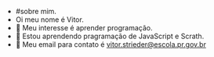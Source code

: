 - #sobre mim.
- Oi meu nome é Vitor.
- 👀 Meu interesse é aprender programação.
- 🌱 Estou aprendendo pragramação de JavaScript e Scrath.
- 💞️ Meu email para contato é vitor.strieder@escola.pr.gov.br

<!---
NEYZINHOlindo/NEYZINHOlindo is a ✨ special ✨ repository because its `README.md` (this file) appears on your GitHub profile.
You can click the Preview link to take a look at your changes.
--->
